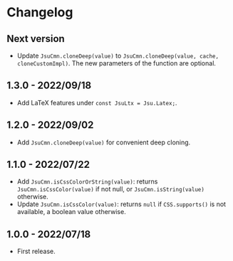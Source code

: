 # Changelog

## Next version

- Update `JsuCmn.cloneDeep(value)` to `JsuCmn.cloneDeep(value, cache, cloneCustomImpl)`.
The new parameters of the function are optional.

## 1.3.0 - 2022/09/18

- Add LaTeX features under `const JsuLtx = Jsu.Latex;`.

## 1.2.0 - 2022/09/02

- Add `JsuCmn.cloneDeep(value)` for convenient deep cloning.

## 1.1.0 - 2022/07/22

- Add `JsuCmn.isCssColorOrString(value)`: returns `JsuCmn.isCssColor(value)` if
not null, or `JsuCmn.isString(value)` otherwise.
- Update `JsuCmn.isCssColor(value)`: returns `null` if `CSS.supports()` is not
available, a boolean value otherwise.

## 1.0.0 - 2022/07/18

- First release.
